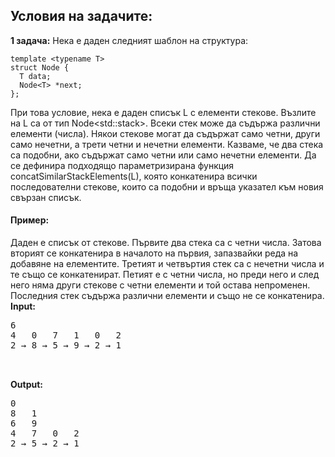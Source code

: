 ## Условия на задачите:

**1 задача:** Нека е даден следният шаблон на структура:
```
template <typename T>
struct Node {
  T data; 
  Node<T> *next;
};
```
При това условие, нека е даден списък L с елементи стекове. Възлите на L са от тип Node<std::stack<T>>. Всеки стек може да съдържа различни елементи (числа). Някои стекове могат да съдържат само четни, други само нечетни, а трети четни и нечетни елементи. Казваме, че два стека са подобни, ако съдържат само четни или само нечетни елементи. Да се дефинира подходящо параметризирана функция concatSimilarStackElements(L), която конкатенира всички последователни стекове, които са подобни и връща указател към новия свързан списък.
<br /> 
#### Пример: <br /> 
Даден е списък от стекове. Първите два стека са с четни числа. Затова вторият се конкатенира в началото на първия, запазвайки реда на добавяне на елементите. Третият и четвъртия стек са с нечетни числа и те също се конкатенират. Петият е с четни числа, но преди него и след него няма други стекове с четни елементи и той остава непроменен. Последния стек съдържа различни елементи и също не се конкатенира.
<br /> 
**Input:**   
<pre>
6       
4   0   7   1   0   2
2 → 8 → 5 → 9 → 2 → 1
<br /> 
</pre>
**Output:**
<pre>
0       
8   1     
6   9       
4   7   0   2
2 → 5 → 2 → 1
</pre>

